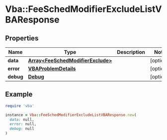 # Vba::FeeSchedModifierExcludeListVBAResponse

## Properties

| Name | Type | Description | Notes |
| ---- | ---- | ----------- | ----- |
| **data** | [**Array&lt;FeeSchedModifierExclude&gt;**](FeeSchedModifierExclude.md) |  | [optional] |
| **error** | [**VBAProblemDetails**](VBAProblemDetails.md) |  | [optional] |
| **debug** | [**Debug**](Debug.md) |  | [optional] |

## Example

```ruby
require 'vba'

instance = Vba::FeeSchedModifierExcludeListVBAResponse.new(
  data: null,
  error: null,
  debug: null
)
```

